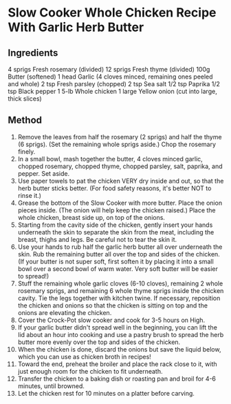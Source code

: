 # Slow Cooker Whole Chicken Recipe With Garlic Herb Butter

## Ingredients

4 sprigs Fresh rosemary (divided)
12 sprigs Fresh thyme (divided)
100g Butter (softened)
1 head Garlic (4 cloves minced, remaining ones peeled and whole)
2 tsp Fresh parsley (chopped)
2 tsp Sea salt
1/2 tsp Paprika
1/2 tsp Black pepper
1 5-lb Whole chicken
1 large Yellow onion (cut into large, thick slices)

## Method

1. Remove the leaves from half the rosemary (2 sprigs) and half the thyme (6 sprigs). (Set the remaining whole sprigs aside.) Chop the rosemary finely.
2. In a small bowl, mash together the butter, 4 cloves minced garlic, chopped rosemary, chopped thyme, chopped parsley, salt, paprika, and pepper. Set aside.
3. Use paper towels to pat the chicken VERY dry inside and out, so that the herb butter sticks better. (For food safety reasons, it's better NOT to rinse it.)
4. Grease the bottom of the Slow Cooker with more butter. Place the onion pieces inside. (The onion will help keep the chicken raised.) Place the whole chicken, breast side up, on top of the onions.
5. Starting from the cavity side of the chicken, gently insert your hands underneath the skin to separate the skin from the meat, including the breast, thighs and legs. Be careful not to tear the skin it.
6. Use your hands to rub half the garlic herb butter all over underneath the skin. Rub the remaining butter all over the top and sides of the chicken. (If your butter is not super soft, first soften it by placing it into a small bowl over a second bowl of warm water. Very soft butter will be easier to spread!)
7. Stuff the remaining whole garlic cloves (6-10 cloves), remaining 2 whole rosemary sprigs, and remaining 6 whole thyme sprigs inside the chicken cavity. Tie the legs together with kitchen twine. If necessary, reposition the chicken and onions so that the chicken is sitting on top and the onions are elevating the chicken.
8. Cover the Crock-Pot slow cooker and cook for 3-5 hours on High.
9. If your garlic butter didn't spread well in the beginning, you can lift the lid about an hour into cooking and use a pastry brush to spread the herb butter more evenly over the top and sides of the chicken.
10. When the chicken is done, discard the onions but save the liquid below, which you can use as chicken broth in recipes!
11. Toward the end, preheat the broiler and place the rack close to it, with just enough room for the chicken to fit underneath.
12. Transfer the chicken to a baking dish or roasting pan and broil for 4-6 minutes, until browned.
13. Let the chicken rest for 10 minutes on a platter before carving.
